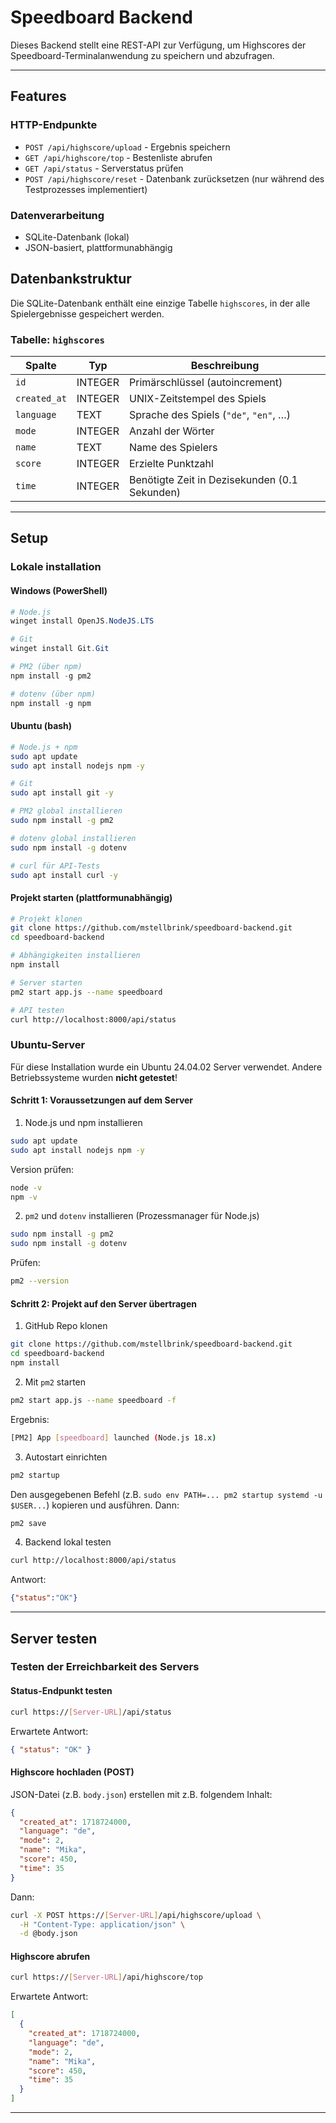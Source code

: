 # Speedboard Backend

Dieses Backend stellt eine REST-API zur Verfügung, um Highscores der 
Speedboard-Terminalanwendung zu speichern und abzufragen.

---
## Features
### HTTP-Endpunkte
- `POST /api/highscore/upload` - Ergebnis speichern
- `GET /api/highscore/top` - Bestenliste abrufen
- `GET /api/status` - Serverstatus prüfen
- `POST /api/highscore/reset` - Datenbank zurücksetzen (nur während des Testprozesses implementiert)
### Datenverarbeitung
- SQLite-Datenbank (lokal)
- JSON-basiert, plattformunabhängig

## Datenbankstruktur

Die SQLite-Datenbank enthält eine einzige Tabelle `highscores`, in der alle Spielergebnisse gespeichert werden.

### Tabelle: `highscores`

| Spalte       | Typ     | Beschreibung                     |
|--------------|----------|----------------------------------|
| `id`         | INTEGER | Primärschlüssel (autoincrement)  |
| `created_at` | INTEGER | UNIX-Zeitstempel des Spiels      |
| `language`   | TEXT    | Sprache des Spiels (`"de"`, `"en"`, …) |
| `mode`       | INTEGER | Anzahl der Wörter                |
| `name`       | TEXT    | Name des Spielers                |
| `score`      | INTEGER | Erzielte Punktzahl               |
| `time`       | INTEGER | Benötigte Zeit in Dezisekunden (0.1 Sekunden)|

---
## Setup
### Lokale installation 
#### Windows (PowerShell)
```powershell
# Node.js
winget install OpenJS.NodeJS.LTS

# Git
winget install Git.Git

# PM2 (über npm)
npm install -g pm2

# dotenv (über npm)
npm install -g npm
```
#### Ubuntu (bash)
```bash
# Node.js + npm
sudo apt update
sudo apt install nodejs npm -y

# Git
sudo apt install git -y

# PM2 global installieren
sudo npm install -g pm2

# dotenv global installieren
sudo npm install -g dotenv

# curl für API-Tests
sudo apt install curl -y
```

#### Projekt starten (plattformunabhängig)
```bash
# Projekt klonen
git clone https://github.com/mstellbrink/speedboard-backend.git
cd speedboard-backend

# Abhängigkeiten installieren
npm install

# Server starten
pm2 start app.js --name speedboard

# API testen
curl http://localhost:8000/api/status
```

### Ubuntu-Server
Für diese Installation wurde ein Ubuntu 24.04.02 Server verwendet. Andere Betriebssysteme wurden **nicht getestet**!

#### Schritt 1: Voraussetzungen auf dem Server
1. Node.js und npm installieren
```bash
sudo apt update
sudo apt install nodejs npm -y
```
Version prüfen:
```bash
node -v
npm -v
```

2. `pm2` und `dotenv` installieren (Prozessmanager für Node.js)
```bash
sudo npm install -g pm2
sudo npm install -g dotenv
```
Prüfen:
```bash
pm2 --version
```
#### Schritt 2: Projekt auf den Server übertragen
1. GitHub Repo klonen
```bash
git clone https://github.com/mstellbrink/speedboard-backend.git
cd speedboard-backend
npm install
```
2. Mit `pm2` starten
```bash
pm2 start app.js --name speedboard -f
```
Ergebnis:
```bash
[PM2] App [speedboard] launched (Node.js 18.x)
```
3. Autostart einrichten
```bash
pm2 startup
```
Den ausgegebenen Befehl (z.B. `sudo env PATH=... pm2 startup systemd -u $USER...`) kopieren und ausführen. Dann:
```bash
pm2 save
```
4. Backend lokal testen
```bash
curl http://localhost:8000/api/status
```
Antwort:
```json
{"status":"OK"}
```
---

## Server testen
### Testen der Erreichbarkeit des Servers
#### Status-Endpunkt testen
```bash
curl https://[Server-URL]/api/status
```
Erwartete Antwort:
```json
{ "status": "OK" }
```

#### Highscore hochladen (POST)
JSON-Datei (z.B. `body.json`) erstellen mit z.B. folgendem Inhalt:
```json
{
  "created_at": 1718724000,
  "language": "de",
  "mode": 2,
  "name": "Mika",
  "score": 450,
  "time": 35
}
```

Dann:
```bash
curl -X POST https://[Server-URL]/api/highscore/upload \
  -H "Content-Type: application/json" \
  -d @body.json
```

#### Highscore abrufen
```bash
curl https://[Server-URL]/api/highscore/top
```
Erwartete Antwort:
```json
[
  {
    "created_at": 1718724000,
    "language": "de",
    "mode": 2,
    "name": "Mika",
    "score": 450,
    "time": 35
  }
]
```
---

